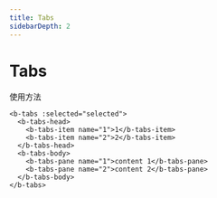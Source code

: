 ```yaml
---
title: Tabs
sidebarDepth: 2
---
```



# Tabs

使用方法
<clientOnly>
  <tabs-demo></tabs-demo>
</clientOnly>

```
<b-tabs :selected="selected">
  <b-tabs-head>
    <b-tabs-item name="1">1</b-tabs-item>
    <b-tabs-item name="2">2</b-tabs-item>
  </b-tabs-head>
  <b-tabs-body>
    <b-tabs-pane name="1">content 1</b-tabs-pane>
    <b-tabs-pane name="2">content 2</b-tabs-pane>
  </b-tabs-body>
</b-tabs>
```